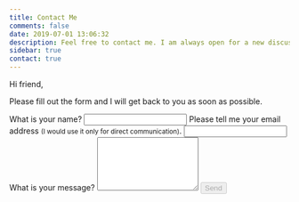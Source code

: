 ```yaml
---
title: Contact Me
comments: false
date: 2019-07-01 13:06:32
description: Feel free to contact me. I am always open for a new discussion or a potential collaboration.
sidebar: true
contact: true
---
```


Hi friend,

Please fill out the form and I will get back to you as soon as possible.

<div class="kwes-form" v-cloak>
  <form class="form" method="POST" action="https://kwes.io/api/foreign/forms/ShfiSzjg5kszxStJ0zWd" >
    <label for="name">What is your name?</label>
    <input type="text" id="name" name="name" rules="required">
    <label for="email">Please tell me your email address <small>(I would use it only for direct communication)</small>.</label>
    <input type="email" id="email" name="email" rules="required|email|max:255">
    <label for="note">What is your message?</label>
    <textarea id="note" name="note" rules="required" rows="6"></textarea>
    <button type="submit" disabled="!fields.name && !fields.email && !fields.name">Send</button>
  </form>
</div>
<script src="https://kwes.io/js/kwes.js"></script>
